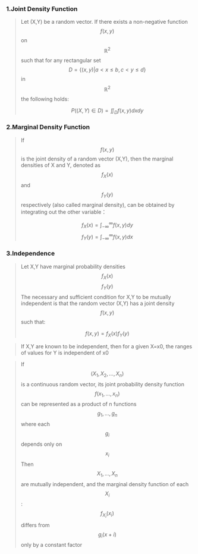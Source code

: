 ### 1.Joint Density Function

>Let (X,Y) be a random vector. If there exists a non-negative function $$f(x,y)$$ on $$\mathbb{R}^2$$
>such that for any rectangular set $$D = \{(x,y) | a < x \le b, c < y \le d\}$$
>in $$\mathbb{R}^2$$ the following holds:
>
>$$P((X,Y) \in D) = \iint_D f(x,y) dxdy$$

### 2.Marginal Density Function

>If $$f(x,y)$$ is the joint density of a random vector (X,Y), then the marginal densities of X and Y, denoted as $$f_{X}(x)$$ and $$f_{Y}(y)$$ respectively (also called marginal density), can be obtained by integrating out the other variable：
>
>$$f_X(x) = \int_{-\infty}^{\infty} f(x,y) dy$$
>$$f_Y(y) = \int_{-\infty}^{\infty} f(x,y) dx$$

### 3.Independence

>Let X,Y have marginal probability densities $$f_{X}(x)$$
>$$f_{Y}(y)$$
>The necessary and sufficient condition for X,Y to be mutually independent is that the random vector (X,Y) has a joint density $$f(x,y)$$ such that:
>
>$$f(x,y) = f_X(x) f_Y(y)$$

>If X,Y are known to be independent, then for a given X=x0, the ranges of values for Y is independent of x0

>If $$(X_1, X_2, \dots, X_n)$$ is a continuous random vector, its joint probability density function $$f(x_1, \dots, x_n)$$ can be represented as a product of n functions $$g_1, \dots, g_n$$
>where each $$g_i$$ depends only on $$x_i$$
>Then $$X_1, \dots, X_n$$ are mutually independent, and the marginal density function of each  $$X_i$$
>: $$f_{X_i}(x_i)$$
>differs from $$g_{i}(x+{i})$$ only by a constant factor

